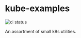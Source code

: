 # kube-examples

![ci status](https://circleci.com/gh/tmc/kube-examples.svg?style=shield)

An assortment of small k8s utilities.
